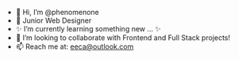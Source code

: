 - 👋 Hi, I’m @phenomenone 
- 👀 Junior Web Designer 
- ✨ I’m currently learning something new ... ✨
- 💞️ I’m looking to collaborate with Frontend and Full Stack projects!
- 📫 Reach me at: <eeca@outlook.com>
